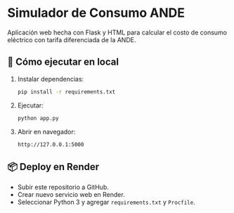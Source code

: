 # Simulador de Consumo ANDE

Aplicación web hecha con Flask y HTML para calcular el costo de consumo eléctrico con tarifa diferenciada de la ANDE.

## 🚀 Cómo ejecutar en local
1. Instalar dependencias:
   ```bash
   pip install -r requirements.txt
   ```
2. Ejecutar:
   ```bash
   python app.py
   ```
3. Abrir en navegador:
   ```
   http://127.0.0.1:5000
   ```

## 📦 Deploy en Render
- Subir este repositorio a GitHub.
- Crear nuevo servicio web en Render.
- Seleccionar Python 3 y agregar `requirements.txt` y `Procfile`.
